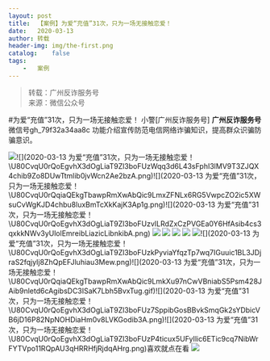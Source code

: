 ```yaml
---
layout:	post
title:	【案例】为爱“充值”31次，只为一场无接触恋爱！
date:	2020-03-13
author:	转载
header-img:	img/the-first.png
catalog:	false
tags:
	-	案例
---
```


<blockquote><p>转载：广州反诈服务号<br>
来源：微信公众号</p></blockquote>

#为爱“充值”31次，只为一场无接触恋爱！
小警[广州反诈服务号]
**广州反诈服务号**
微信号gh_79f32a34aa8c
功能介绍宣传防范电信网络诈骗知识，提高群众识骗防骗意识。

![]({{site.baseurl}}/postimg/U80CvqU0rQoEgvhX3dOgLiaT9Zl3boFUztJVvzPlbevaO2CcCjhdicibFcBDDBJnefYLw4ZichY1jNbL91EsR5AUSQ.png)![](2020-03-13
为爱“充值”31次，只为一场无接触恋爱！\\U80CvqU0rQoEgvhX3dOgLiaT9Zl3boFUzWqq3d6L43sFphI3lMV9T3ZJQX4chib9Zo8DUwTtmlib0jvWcn2Ae2bzA.png)![](2020-03-13
为爱“充值”31次，只为一场无接触恋爱！\\U80CvqU0rQqiaQEkgTbawpRmXwAbQic9LmxZFNLx6RG5VwpcZO2ic5XWsuCvWgKJD4chbu8luxBmTcXkKajK3Ap1g.png)![](2020-03-13
为爱“充值”31次，只为一场无接触恋爱！\\U80CvqU0rQoEgvhX3dOgLiaT9Zl3boFUzvILRdZxCzPVGEa0Y6HfAsib4cs3qxkkNWv3yUlolEmreibLiazicLibnkibA.png)
![]({{site.baseurl}}/postimg/U80CvqU0rQoEgvhX3dOgLiaT9Zl3boFUzaSx8n8U44NC7k9yIwjicDbVt7I89T14alL6Ria4ewkXtmvoJTR17KlEQ.png)
![]({{site.baseurl}}/postimg/U80CvqU0rQoEgvhX3dOgLiaT9Zl3boFUz7LpnqH0gVAsjGDOe67Xf9QRgldNNSvxsTUgI1YRC6jG58Ev3L8oAPQ.png)
![]({{site.baseurl}}/postimg/U80CvqU0rQoEgvhX3dOgLiaT9Zl3boFUzJEE3c4UG1zuC9k0oTujG1v9sgvJF1JcZeoDRpkev78W1UcUWC8vvkg.png)
![]({{site.baseurl}}/postimg/U80CvqU0rQoEgvhX3dOgLiaT9Zl3boFUzDy9fpnffwNicwVic06U0uA4LlSicNcFDEVSyl1ibRSfpFd0jPGXv5PZKsA.png)
![]({{site.baseurl}}/postimg/U80CvqU0rQqiaQEkgTbawpRmXwAbQic9LmPiaphuuRP95T36D97A2DYhtKARicSRzTUkSLZsvhXhHl454droZbqGcw.gif)![](2020-03-13
为爱“充值”31次，只为一场无接触恋爱！\\U80CvqU0rQoEgvhX3dOgLiaT9Zl3boFUzkPyviaYfqzTp7wq7IGuuic1BL3JDjraS2fqjyIj8ZhQpEFJluhiau3Mew.png)![](2020-03-13
为爱“充值”31次，只为一场无接触恋爱！\\U80CvqU0rQqiaQEkgTbawpRmXwAbQic9LmkXu97nCwVBniabS5Psm428JAib9nletd6cAgibsDC3ISaK7Lbh5BvxTug.gif)![](2020-03-13
为爱“充值”31次，只为一场无接触恋爱！\\U80CvqU0rQoEgvhX3dOgLiaT9Zl3boFUz7SppibGosBBvkSmqGk2sYDbicVB6jD16P82NpNOHDiaHm0v8LVKGodib3A.png)![](2020-03-13
为爱“充值”31次，只为一场无接触恋爱！\\U80CvqU0rQoEgvhX3dOgLiaT9Zl3boFUzP4ticux5UFyIlic6ETic9cq7NibWrFYTVpo11RQpAU3qHRRHfjRjdqAHrg.png)喜欢就点在看
![]({{site.baseurl}}/postimg/7QRTvkK2qC6sLlAPcPheDLycujYrOvsZviaSODbRbQzQvW8VL1yiaGA8FTPbpObFuJibSdib3T55sJOa3QfVCyiaPcA.gif)
